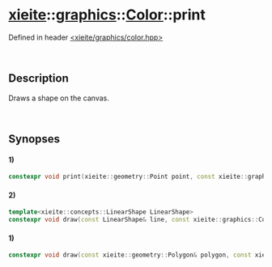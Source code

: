 # [xieite](../../../../../xieite.md)\:\:[graphics](../../../../../graphics.md)\:\:[Color](../../../color.md)\:\:print
Defined in header [<xieite/graphics/color.hpp>](../../../../../../include/xieite/graphics/color.hpp)

&nbsp;

## Description
Draws a shape on the canvas.

&nbsp;

## Synopses
#### 1)
```cpp
constexpr void print(xieite::geometry::Point point, const xieite::graphics::Color& color) noexcept;
```
#### 2)
```cpp
template<xieite::concepts::LinearShape LinearShape>
constexpr void draw(const LinearShape& line, const xieite::graphics::Color& color) noexcept;
```
#### 1)
```cpp
constexpr void draw(const xieite::geometry::Polygon& polygon, const xieite::graphics::Color& color) noexcept;
```
